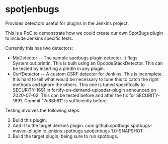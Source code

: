 # spotjenbugs
Provides detectors useful for plugins in the Jenkins project.

This is a PoC to demonstrate how we could create our own SpotBugs plugin to include Jenkins specific tests.

Currently this has two detectors:
* MyDetector -- The sample spotbugs plugin detector. It flags System.out.println. This is built using an OpcodeStackDetector. This can be tested by inserting a println in any plugin.
* CsrfDetector -- A custom CSRF detector for Jenkins. This is incomplete. It is hard to tell what would be necessary to tune this to catch the right methods and ignore the others. This one is tuned specifically to SECURITY-1691 in fortify-on-demand-uploader-plugin announced on 2020-07-02. This can be tested before and after the fix for SECURITY-1691. Commit "7c88b81" is sufficiently before.

Testing involves the following steps:
1. Build this plugin.
2. Add it to the target Jenkins plugin.
            <plugin>
                <groupId>com.github.spotbugs</groupId>
                <artifactId>spotbugs-maven-plugin</artifactId>
                <configuration>
                    <plugins>
                        <plugin>
                            <groupId>io.jenkins.spotbugs</groupId>
                            <artifactId>spotjenbugs</artifactId>
                            <version>1.0-SNAPSHOT</version>
                        </plugin>
                    </plugins>
                </configuration>
            </plugin>
3. Build the target plugin, being sure to run spotbugs.